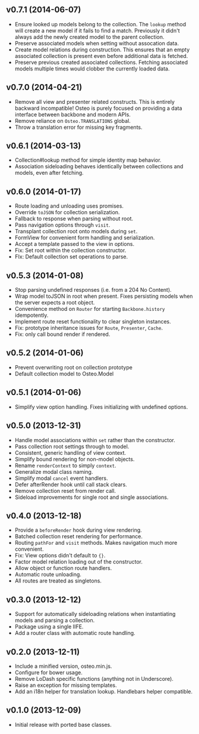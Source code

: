 ## v0.7.1 (2014-06-07)

* Ensure looked up models belong to the collection. The `lookup` method will
  create a new model if it fails to find a match. Previously it didn't always
  add the newly created model to the parent collection.
* Preserve associated models when setting without assocation data.
* Create model relations during construction. This ensures that an empty
  associated collection is present even before additional data is fetched.
* Preserve previous created associated collections. Fetching associated models
  multiple times would clobber the currently loaded data.

## v0.7.0 (2014-04-21)

* Remove all view and presenter related constructs. This is entirely backward
  incompatible! Osteo is purely focused on providing a data interface between
  backbone and modern APIs.
* Remove reliance on `Osteo.TRANSLATIONS` global.
* Throw a translation error for missing key fragments.

## v0.6.1 (2014-03-13)

* Collection#lookup method for simple identity map behavior.
* Association sideloading behaves identically between collections and models,
  even after fetching.

## v0.6.0 (2014-01-17)

* Route loading and unloading uses promises.
* Override `toJSON` for collection serialization.
* Fallback to response when parsing without root.
* Pass navigation options through `visit`.
* Transplant collection root onto models during `set`.
* FormView for convenient form handling and serialization.
* Accept a template passed to the view in options.
* Fix: Set root within the collection constructor.
* FIx: Default collection set operations to parse.

## v0.5.3 (2014-01-08)

* Stop parsing undefined responses (i.e. from a 204 No Content).
* Wrap model toJSON in root when present. Fixes persisting models when the
  server expects a root object.
* Convenience method on `Router` for starting `Backbone.history` idempotently.
* Implement route reset functionality to clear singleton instances.
* Fix: prototype inheritance issues for `Route`, `Presenter`, `Cache`.
* Fix: only call bound render if rendered.

## v0.5.2 (2014-01-06)

* Prevent overwriting root on collection prototype
* Default collection model to Osteo.Model

## v0.5.1 (2014-01-06)

* Simplify view option handling. Fixes initializing with undefined options.

## v0.5.0 (2013-12-31)

* Handle model associations within `set` rather than the constructor.
* Pass collection root settings through to model.
* Consistent, generic handling of view context.
* Simplify bound rendering for non-model objects.
* Rename `renderContext` to simply `context`.
* Generalize modal class naming.
* Simplify modal `cancel` event handlers.
* Defer afterRender hook until call stack clears.
* Remove collection reset from render call.
* Sideload improvements for single root and single associations.

## v0.4.0 (2013-12-18)

* Provide a `beforeRender` hook during view rendering.
* Batched collection reset rendering for performance.
* Routing `pathFor` and `visit` methods. Makes navigation much more convenient.
* Fix: View options didn't default to `{}`.
* Factor model relation loading out of the constructor.
* Allow object or function route handlers.
* Automatic route unloading.
* All routes are treated as singletons.

## v0.3.0 (2013-12-12)

* Support for automatically sideloading relations when instantiating models and
  parsing a collection.
* Package using a single IIFE.
* Add a router class with automatic route handling.

## v0.2.0 (2013-12-11)

* Include a minified version, osteo.min.js.
* Configure for bower usage.
* Remove LoDash specific functions (anything not in Underscore).
* Raise an exception for missing templates.
* Add an i18n helper for translation lookup. Handlebars helper compatible.

## v0.1.0 (2013-12-09)

* Initial release with ported base classes.

